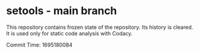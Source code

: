 # setools - main branch

This repository contains frozen state of the repository.
Its history is cleared. It is used only for static code
analysis with Codacy.

Commit Time: 1695180084